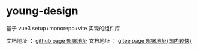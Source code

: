 # young-design

基于 vue3 setup+monorepo+vite 实现的组件库

文档地址 ： [github page 部署地址](https://gezhicui.github.io/)
文档地址 ： [gitee page 部署地址(国内较快)](http://xiang0515.gitee.io/young-design-docs/)
